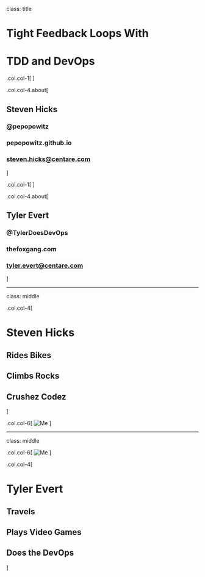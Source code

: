 class: title

# Tight Feedback Loops With 
# TDD and DevOps


.col.col-1[
]


.col.col-4.about[
## Steven Hicks
### <i class="el el-twitter"></i>  @pepopowitz
### <i class="el el-globe-alt"></i>  pepopowitz.github.io
### <i class="el el-envelope"></i>  steven.hicks@centare.com
]

.col.col-1[
]

.col.col-4.about[
## Tyler Evert
### <i class="el el-twitter"></i>  @TylerDoesDevOps
### <i class="el el-globe-alt"></i>  thefoxgang.com
### <i class="el el-envelope"></i>  tyler.evert@centare.com
]

---
class: middle

.col.col-4[
# Steven Hicks

## Rides Bikes

## Climbs Rocks

## Crushez Codez 
]

.col.col-6[
![Me](images/steve.png)
]

---
class: middle

.col.col-6[
![Me](images/tyler.png)
]

.col.col-4[
# Tyler Evert

## Travels

## Plays Video Games

## Does the DevOps 
]

